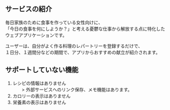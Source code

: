 ## サービスの紹介


毎日家族のために食事を作っている女性向けに、  
「今日の食事を何にしようか？」と考える憂鬱な仕事から解放する点に特化した  
ウェブアプリケーションです。


ユーザーは、自分がよく作る料理のレパートリーを登録するだけで、  
１日分、１週間分などの期間で、アプリからおすすめの献立が紹介されます。  


## サポートしていない機能


1. レシピの情報はありません  
　　> 外部サービスへのリンク保存、メモ機能はあります。
2. カロリーの表示はありません
3. 栄養素の表示はありません